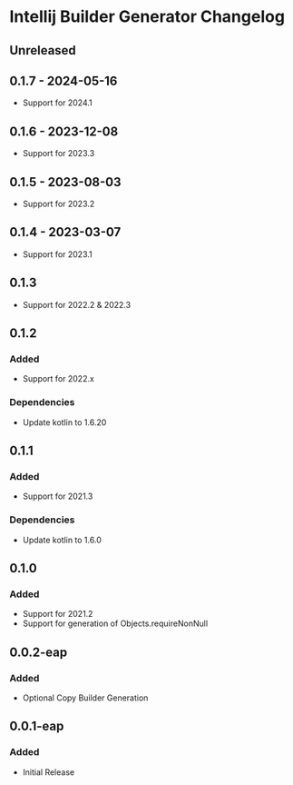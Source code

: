 <!-- Keep a Changelog guide -> https://keepachangelog.com -->

# Intellij Builder Generator Changelog

## Unreleased

## 0.1.7 - 2024-05-16

- Support for 2024.1

## 0.1.6 - 2023-12-08

- Support for 2023.3

## 0.1.5 - 2023-08-03

- Support for 2023.2

## 0.1.4 - 2023-03-07

- Support for 2023.1

## 0.1.3

- Support for 2022.2 & 2022.3

## 0.1.2

### Added

- Support for 2022.x

### Dependencies

- Update kotlin to 1.6.20

## 0.1.1

### Added

- Support for 2021.3

### Dependencies

- Update kotlin to 1.6.0

## 0.1.0

### Added

- Support for 2021.2
- Support for generation of Objects.requireNonNull

## 0.0.2-eap

### Added

- Optional Copy Builder Generation

## 0.0.1-eap

### Added

- Initial Release
